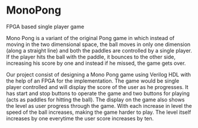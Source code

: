 # MonoPong
FPGA based single player game

Mono Pong is a variant of the original Pong game in which instead of moving in the two dimensional space, the ball moves in only one 
dimension (along a straight line) and both the paddles are controlled by a single player. If the player hits the ball with the paddle,
it bounces to the other side, increasing his score by one and instead if he missed, the game gets over.  

Our project consist of designing a Mono Pong game using Verilog HDL with the help of an FPGA for the implementation. The game would be 
single player controlled and will display the score of the user as he progresses. It has start and stop buttons to operate the game and 
two buttons for playing (acts as paddles for hitting the ball). The display on the game also shows the level as user progress through the 
game. With each increase in level the speed of the ball increases, making the game harder to play. The level itself increases by one 
everytime the user score increases by ten. 
